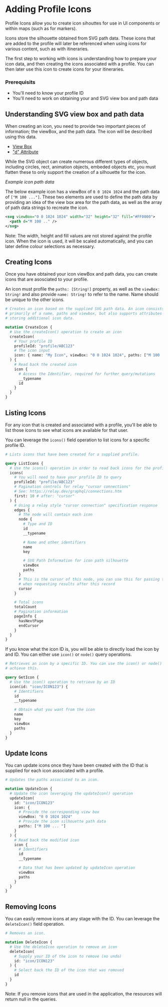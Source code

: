 # Adding Profile Icons

Profile Icons allow you to create icon sihouttes for use in UI components or
within maps (such as for markers).

Icons store the silhouette obtained from SVG path data. These icons that are 
added to the profile will later be referenced when using icons for various
content, such as with itineraries.

The first step to working with icons is understanding how to prepare your icon
data, and then creating the icons associated with a profile. You can then later
use this icon to create icons for your itineraries.

### Prerequisits

- You'll need to know your profile ID
- You'll need to work on obtaining your and SVG view box and path data

## Understanding SVG view box and path data

When creating an icon, you need to provide two important pieces of information;
the viewBox, and the path data. The icon will be described using this data.

- [View Box](https://developer.mozilla.org/en-US/docs/Web/SVG/Attribute/viewBox)
- ["d" Attribute](https://developer.mozilla.org/en-US/docs/Web/SVG/Attribute/d)

While the SVG object can create numerous different types of objects, including
circles, rect, animation objects, embeded objects etc, you must flatten these
to only support the creation of a silhouette for the icon.

_Example icon path data_

The below example icon has a viewBox of `0 0 1024 1024` and the path data
of `["M 100 ..."]`. These two elements are used to define the path data by
providing an idea of the view box area for the path data, as well as the array
of path data strings to recreate the icon.

```xml
<svg viewBox="0 0 1024 1024" width="32" height="32" fill="#FF0000">
  <path d="M 100 .." />
</svg>
```

Note: The width, height and fill values are not stored against the profile icon.
When the icon is used, it will be scaled automatically, and you can later define
colour selections as necessary.

## Creating Icons

Once you have obtained your icon viewBox and path data, you can create icons
that are asosciated to your profile.

An icon must profile the `paths: [String!]` property, as well as the
`viewBox: String!` and also provide `name: String!` to refer to the name. Name
should be unique to the other icons.

```graphql
# Creates an icon based on the supplied SVG path data. An icon consists
# primarily of a name, paths and viewbox, but also supports attributes for
# storing additional icon data.

mutation CreateIcon {
  # Use the createIcon() operation to create an icon
  createIcon(
    # Your profile ID
    profileId: "profile/ABC123"
    # The icon input
    icon: { name: "My Icon", viewBox: "0 0 1024 1024", paths: ["M 100 .."] }
  ) {
    # Read back the created icon
    icon {
      # Access the Identifier, required for further query/mutations
      __typename
      id
    }
  }
}
```

## Listing Icons

For any icon that is created and associated with a profile, you'll be able to
list those icons to see what icons are available for that user.

You can leverage the `icons()` field operation to list icons for a specific
profile ID.

```graphql
# Lists icons that have been created for a supplied profile.

query ListIcons {
  # Use the icons() operation in order to read back icons for the profile
  icons(
    # You will need to have your profile ID to query
    profileId: "profile/ABC123"
    # Pagination controls for relay "cursor connections"
    # See: https://relay.dev/graphql/connections.htm
    first: 10 # after: "cursor"
  ) {
    # Using a relay style "cursor connection" specification response
    edges {
      # The node will contain each icon
      node {
        # Type and ID
        id
        __typename

        # Name and other identifiers
        name
        key

        # SVG Path Information for icon path silhouette
        viewBox
        paths
      }
      # This is the cursor of this node, you can use this for passing to "after"
      # when requesting results after this record
      cursor
    }

    # Total icons
    totalCount
    # Pagination information
    pageInfo {
      hasNextPage
      endCursor
    }
  }
}
```

If you know what the icon ID is, you will be able to directly load the icon by
and ID. You can either use `icon()` or `node()` query operations.

```graphql
# Retrieves an icon by a specific ID. You can use the icon() or node() to
# achieve this.

query GetIcon {
  # Use the icon() operation to retrieve by an ID
  icon(id: "icon/ICON123") {
    # Identifiers
    id
    __typename

    # Obtain what you want from the icon
    name
    key
    viewBox
    paths
  }
}
```

## Update Icons

You can update icons once they have been created with the ID that is supplied
for each icon associated with a profile.

```graphql
# Updates the paths associated to an icon.

mutation UpdateIcon {
  # Update the icon leveraging the updateIcon() operation
  updateIcon(
    id: "icon/ICON123"
    icon: {
      # Provide the corresponding view box
      viewBox: "0 0 1024 1024"
      # Provide the icon silhouette path data
      paths: ["M 100 ... "]
    }
  ) {
    # Read back the modified icon
    icon {
      # Identifiers
      id
      __typename

      # Data that has been updated by updateIcon operation
      viewBox
      paths
    }
  }
}
```

## Removing Icons

You can easily remove icons at any stage with the ID. You can leverage the
`deleteIcon()` field operation.

```graphql
# Removes an icon.

mutation DeleteIcon {
  # Use the deleteIcon operation to remove an icon
  deleteIcon(
    # Supply your ID of the icon to remove (no undo)
    id: "icon/ICON123"
  ) {
    # Select back the ID of the icon that was removed
    id
  }
}
```

Note: If you remove icons that are used in the application, the resources will
return null in the queries.
